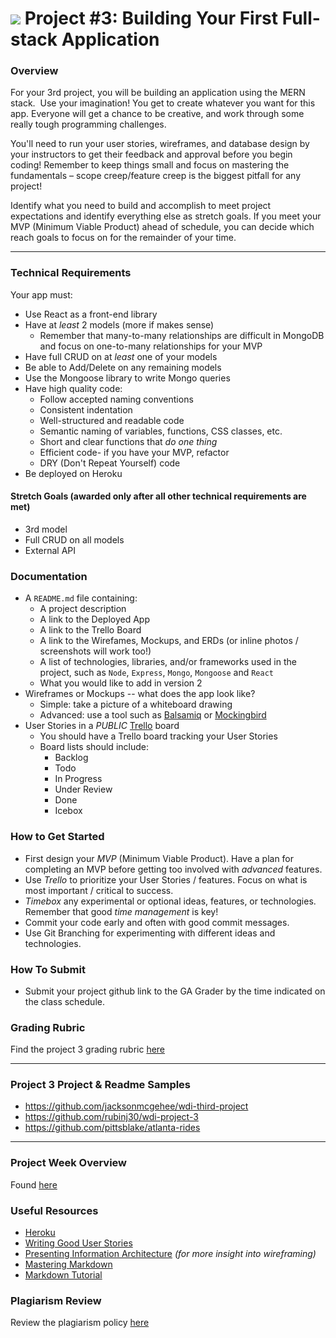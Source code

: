 # ![](https://ga-dash.s3.amazonaws.com/production/assets/logo-9f88ae6c9c3871690e33280fcf557f33.png) Project #3: Building Your First Full-stack Application

### Overview

For your 3rd project, you will be building an application using the 
MERN stack. ​ Use your imagination! You get to create whatever you want for this app. 
Everyone will get a chance to be creative, and work through some really tough 
programming challenges.

You'll need to run your user stories, wireframes, and database design by your 
instructors to get their feedback and approval before you begin coding! Remember 
to keep things small and focus on mastering the fundamentals – scope 
creep/feature creep is the biggest pitfall for any project!

Identify what you need to build and accomplish to meet project expectations and 
identify everything else as stretch goals. If you meet your MVP (Minimum Viable 
Product) ahead of schedule, you can decide which reach goals to focus on for the 
remainder of your time.

---

### Technical Requirements

Your app must:

* Use React as a front-end library
* Have at _least_ 2 models (more if makes sense)
    - Remember that many-to-many relationships are difficult in MongoDB and focus on one-to-many relationships for your MVP
* Have full CRUD on at _least_ one of your models
* Be able to Add/Delete on any remaining models
* Use the Mongoose library to write Mongo queries
* Have high quality code:
    - Follow accepted naming conventions
    - Consistent indentation
    - Well-structured and readable code
    - Semantic naming of variables, functions, CSS classes, etc.
    - Short and clear functions that _do one thing_
    - Efficient code- if you have your MVP, refactor
    - DRY (Don't Repeat Yourself) code
* Be deployed on Heroku

#### Stretch Goals (awarded only after all other technical requirements are met)
* 3rd model
* Full CRUD on all models
* External API

### Documentation
* A `README.md` file containing:
  - A project description
  - A link to the Deployed App
  - A link to the Trello Board
  - A link to the Wirefames, Mockups, and ERDs (or inline photos / screenshots will work too!)
  - A list of technologies, libraries, and/or frameworks used in the project, such as `Node`, `Express`, `Mongo`, `Mongoose` and `React`
  - What you would like to add in version 2
* Wireframes or Mockups -- what does the app look like?
  - Simple: take a picture of a whiteboard drawing
  - Advanced: use a tool such as [Balsamiq](https://balsamiq.com/) or [Mockingbird](https://gomockingbird.com/home)
* User Stories in a *PUBLIC* [Trello](https://trello.com/) board
  - You should have a Trello board tracking your User Stories
  - Board lists should include:
    * Backlog
    * Todo
    * In Progress
    * Under Review
    * Done
    * Icebox

### How to Get Started
* First design your _MVP_ (Minimum Viable Product). Have a plan for completing an MVP before getting too involved with _advanced_ features.
* Use _Trello_ to prioritize your User Stories / features. Focus on what is most important / critical to success.
* _Timebox_ any experimental or optional ideas, features, or technologies. Remember that good _time management_ is key!
* Commit your code early and often with good commit messages.
* Use Git Branching for experimenting with different ideas and technologies.

### How To Submit
* Submit your project github link to the GA Grader by the time indicated on the class schedule.

### Grading Rubric
Find the project 3 grading rubric [here](./project_rubric.md)

---

### Project 3 Project & Readme Samples

- https://github.com/jacksonmcgehee/wdi-third-project
- https://github.com/rubinj30/wdi-project-3
- https://github.com/pittsblake/atlanta-rides

---

### Project Week Overview
Found [here](./project_week.md)

### Useful Resources
* [Heroku](http://www.heroku.com)
* [Writing Good User Stories](http://www.mariaemerson.com/user-stories/)
* [Presenting Information Architecture](http://webstyleguide.com/wsg3/3-information-architecture/4-presenting-information.html) _(for more insight into wireframing)_
* [Mastering Markdown](https://guides.github.com/features/mastering-markdown/)
* [Markdown Tutorial](http://www.markdowntutorial.com/)

### Plagiarism Review
Review the plagiarism policy [here](./plagiarism_review.md)
